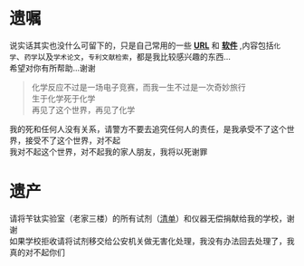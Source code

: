 # 遗嘱

说实话其实也没什么可留下的，只是自己常用的一些 **[URL](document/URL.md)** 和 **[软件](APP/README.md)** ,内容包括`化学`、`药学`以及`学术论文`，`专利文献检索`，都是我比较感兴趣的东西…  
希望对你有所帮助…谢谢

> 化学反应不过是一场电子竞赛，而我一生不过是一次奇妙旅行  
  生于化学死于化学  
  再见了这个世界，再见了化学

我的死和任何人没有关系，请警方不要去追究任何人的责任，是我承受不了这个世界，接受不了这个世界，对不起  
我对不起这个世界，对不起我的家人朋友，我将以死谢罪  

# 遗产

请将苄钛实验室（老家三楼）的所有试剂（[清单](https://github.com/Benzyl-titanium/Benzyl-titanium-will/releases/download/app/BianTai_LAB.xlsx)）和仪器无偿捐献给我的学校，谢谢  
如果学校拒收请将试剂移交给公安机关做无害化处理，我没有办法回去处理了，我真的对不起你们
